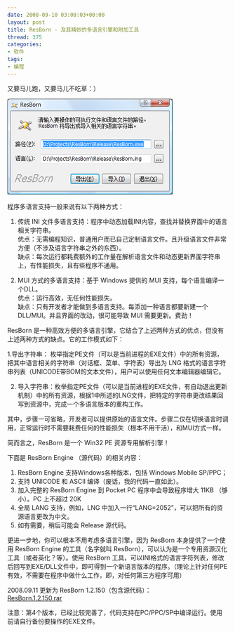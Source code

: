 ```yaml
---
date: 2008-09-10 03:08:03+00:00
layout: post
title: ResBorn - 及其精妙的多语言引擎和附加工具
thread: 375
categories:
- 软件
tags:
- 编程
---
```


又要马儿跑，又要马儿不吃草：）  
  
[![](/assets/ResBorn.png)](/assets/ResBorn.png)  
  
程序多语言支持一般来说有以下两种方式：  
  
1. 传统 INI 文件多语言支持：程序中动态加载INI内容，查找并替换界面中的语言相关字符串。  
  优点：无需编程知识，普通用户而已自己定制语言文件。且升级语言文件非常方便（不涉及语言字符串之外的东西）。  
  缺点：每次运行都耗费额外的工作量在解析语言文件和动态更新界面字符串上，有性能损失，且有些程序不通用。  
  
2. MUI 方式的多语言支持：基于 Windows 提供的 MUI 支持，每个语言编译一个DLL。  
  优点：运行高效，无任何性能损失。  
  缺点：只有开发者才能做到多语言支持。每添加一种语言都要新建一个DLL/MUI。并且界面的改动，很可能导致 MUI 需要更新。费劲！  
  
    
ResBorn 是一种高效方便的多语言引擎，它结合了上述两种方式的优点，但没有上述两种方式的缺点。它的工作模式如下：<!-- more -->  
  
1.导出字符串： 枚举指定PE文件（可以是当前进程的EXE文件）中的所有资源，把其中语言相关的字符串（对话框、菜单、字符表）导出为 LNG 格式的语言字符串列表（UNICODE带BOM的文本文件），用户可以使用任何文本编辑器编辑它。  
  
2. 导入字符串：枚举指定PE文件（可以是当前进程的EXE文件，有自动退出更新机制）中的所有资源，根据1中所述的LNG文件，把特定的字符串更改结果回写到资源中，完成一个多语言版本的重构工作。  
  
其中，步骤一可省略，开发者可以提供原始的语言文件。步骤二仅在切换语言时调用，正常运行时不需要耗费任何的性能损失（根本不用干活），和MUI方式一样。  
  
简而言之，ResBorn 是一个 Win32 PE 资源专用解析引擎！  
  
下面是 ResBorn Engine （源代码）的相关内容：  
1. ResBorn Engine 支持Windows各种版本，包括 Windows Mobile SP/PPC；  
2. 支持 UNICODE 和 ASCII 编译（废话，我的代码一直如此）。  
3. 加入完整的 ResBorn Engine 到 Pocket  PC 程序中会导致程序增大 11KB （够小）。PC 上不超过 20K  
4. 全局 LANG 支持，例如，LNG 中加入一行“LANG=2052”，可以把所有的资源语言更改为中文。  
5. 如有需要，稍后可能会 Release 源代码。  
  
  
更进一步地，你可以根本不用考虑多语言引擎，因为 ResBorn 本身提供了一个使用 ResBorn Engine 的工具（名字就叫 ResBorn），可以认为是一个专用资源汉化工具（或者英化？等）。使用 ResBorn 工具，可以INI格式的语言字符列表，修改后回写到EXE/DLL文件中，即可得到一个新语言版本的程序。（理论上针对任何PE有效，不需要在程序中做什么工作，即，对任何第三方程序可用）  
  
2008.09.11 更新为 ResBorn 1.2.150（包含源代码）：  
[ResBorn.1.2.150.rar](/assets/1221104625_6755d934.rar)  
  
注意：第4个版本，已经比较完善了，代码支持在PC/PPC/SP中编译运行。使用前请自行备份要操作的EXE文件。  
  

